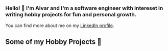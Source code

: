 ### Hello! 👋 I'm Aivar and I'm a software engineer with intereset in writing hobby projects for fun and personal growth.

You can find more about me on my [LinkedIn profile](https://bg.linkedin.com/in/aivar-aleksiev-088463214).

## Some of my Hobby Projects 👨‍
